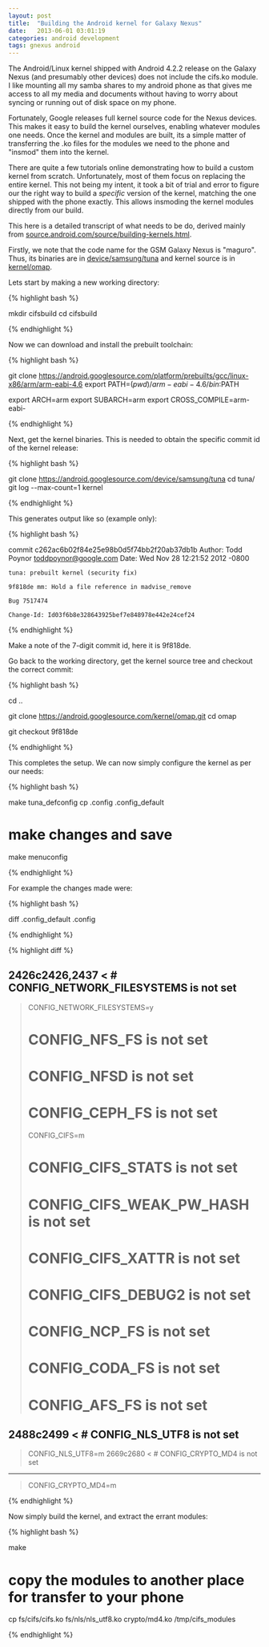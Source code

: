 ```yaml
---
layout: post
title:  "Building the Android kernel for Galaxy Nexus"
date:   2013-06-01 03:01:19
categories: android development
tags: gnexus android
---
```


The Android/Linux kernel shipped with Android 4.2.2 release on the Galaxy Nexus (and presumably other devices) does not include the cifs.ko module. I like mounting
all my samba shares to my android phone as that gives me access to all my media and documents without having to worry about syncing or running out of disk space on 
my phone.

Fortunately, Google releases full kernel source code for the Nexus devices. This makes it easy to build the kernel ourselves, enabling whatever modules one needs. 
Once the kernel and modules are built, its a simple matter of transferring the .ko files for the modules we need to the phone and "insmod" them into the kernel.

There are quite a few tutorials online demonstrating how to build a custom kernel from scratch. Unfortunately, most of them focus on replacing the entire kernel. 
This not being my intent, it took a bit of trial and error to figure our the right way to build a _specific_ version of the kernel, matching the one shipped with the
phone exactly. This allows insmoding the kernel modules directly from our build.

This here is a detailed transcript of what needs to be do, derived mainly from [source.android.com/source/building-kernels.html](//source.android.com/source/building-kernels.html).

Firstly, we note that the code name for the GSM Galaxy Nexus is "maguro". Thus, its binaries are in [device/samsung/tuna](//android.googlesource.com/device/samsung/tuna)
and kernel source is in [kernel/omap](//android.googlesource.com/device/samsung/tuna).

Lets start by making a new working directory:

{% highlight bash %}

mkdir cifsbuild
cd cifsbuild

{% endhighlight %}

Now we can download and install the prebuilt toolchain:

{% highlight bash %}

git clone https://android.googlesource.com/platform/prebuilts/gcc/linux-x86/arm/arm-eabi-4.6
export PATH=$(pwd)/arm-eabi-4.6/bin:$PATH

export ARCH=arm
export SUBARCH=arm
export CROSS_COMPILE=arm-eabi-

{% endhighlight %}


Next, get the kernel binaries. This is needed to obtain the specific commit id of the kernel release:


{% highlight bash %}

git clone https://android.googlesource.com/device/samsung/tuna
cd tuna/
git log --max-count=1 kernel

{% endhighlight %}

This generates output like so (example only):

{% highlight bash %}

commit c262ac6b02f84e25e98b0d5f74bb2f20ab37db1b
Author: Todd Poynor <toddpoynor@google.com>
Date:   Wed Nov 28 12:21:52 2012 -0800

    tuna: prebuilt kernel (security fix)
    
    9f818de mm: Hold a file reference in madvise_remove
    
    Bug 7517474
    
    Change-Id: Id03f6b8e328643925bef7e848978e442e24cef24

{% endhighlight %}

Make a note of the 7-digit commit id, here it is 9f818de.

Go back to the working directory, get the kernel source tree and checkout the correct commit:

{% highlight bash %}

cd ..

git clone https://android.googlesource.com/kernel/omap.git
cd omap

git checkout 9f818de

{% endhighlight %}

This completes the setup. We can now simply configure the kernel as per our needs:

{% highlight bash %}

make tuna_defconfig
cp .config .config_default

# make changes and save
make menuconfig

{% endhighlight %}

For example the changes made were:

{% highlight bash %}

diff .config_default .config

{% endhighlight %}

{% highlight diff %}

 2426c2426,2437
 < # CONFIG_NETWORK_FILESYSTEMS is not set
 ---
 > CONFIG_NETWORK_FILESYSTEMS=y
 > # CONFIG_NFS_FS is not set
 > # CONFIG_NFSD is not set
 > # CONFIG_CEPH_FS is not set
 > CONFIG_CIFS=m
 > # CONFIG_CIFS_STATS is not set
 > # CONFIG_CIFS_WEAK_PW_HASH is not set
 > # CONFIG_CIFS_XATTR is not set
 > # CONFIG_CIFS_DEBUG2 is not set
 > # CONFIG_NCP_FS is not set
 > # CONFIG_CODA_FS is not set
 > # CONFIG_AFS_FS is not set
 2488c2499
 < # CONFIG_NLS_UTF8 is not set
 ---
 > CONFIG_NLS_UTF8=m
 2669c2680
 < # CONFIG_CRYPTO_MD4 is not set
 ---
 > CONFIG_CRYPTO_MD4=m

{% endhighlight %}


Now simply build the kernel, and extract the errant modules:

{% highlight bash %}

make

# copy the modules to another place for transfer to your phone

cp fs/cifs/cifs.ko fs/nls/nls_utf8.ko crypto/md4.ko /tmp/cifs_modules

{% endhighlight %}


